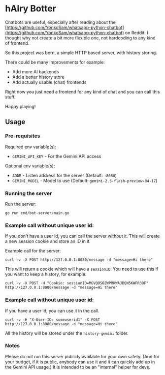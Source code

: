# hAIry Botter

Chatbots are useful, especially after reading about the [https://github.com/YonkoSam/whatsapp-python-chatbot](https://github.com/YonkoSam/whatsapp-python-chatbot) on Reddit.
I thought why not create a bit more flexible one, not hardcoding to any kind of frontend.

So this project was born, a simple HTTP based server, with history storing.

There could be many improvements for example:
- Add more AI backends
- Add a better history store
- Add actually usable (chat) frontends

Right now you just need a frontend for any kind of chat and you can call this stuff.

Happy playing!

## Usage

### Pre-requisites

Required env variable(s):
- `GEMINI_API_KEY` - For the Gemini API access

Optional env variable(s):
- `ADDR` - Listen address for the server (Default: `:8080`)
- `GEMINI_MODEL` - Model to use (Default: `gemini-2.5-flash-preview-04-17`)

### Running the server

Run the server:
```
go run cmd/bot-server/main.go
```

### Example call without unique user id:

If you don't have a user id, you can call the server without it. This will create a new session cookie and store an ID in it.

Example call for the server:
```
curl -v -X POST http://127.0.0.1:8080/message -d "message=Hi there"
```

This will return a cookie which will have a `sessionID`. You need to use this if you want to keep a history, for example:

```
curl -v -X POST -H "Cookie: sessionID=MGVQOSOZWPMKWAJBQN5KWFR3DF" http://127.0.0.1:8080/message -d "message=Hi there"
```

### Example call without unique user id:

If you have a user id, you can use it in the call.

```
curl -v -H "X-User-ID: someuserid1" -X POST http://127.0.0.1:8080/message -d "message=Hi there"
```


All the history will be stored under the `history-gemini` folder.

### Notes

Please do not run this server publicly available for your own safety. (And for your budget, if it is public, anybody can use it and it can quickly add up in the Gemini API usage.)
It is intended to be an "internal" helper for devs.

